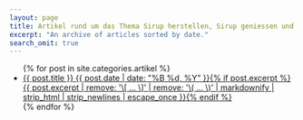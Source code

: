 ```yaml
---
layout: page
title: Artikel rund um das Thema Sirup herstellen, Sirup geniessen und kochen mit Sirup.
excerpt: "An archive of articles sorted by date."
search_omit: true
---
```


<ul class="post-list">
{% for post in site.categories.artikel %}
  <li><article><a href="{{ site.url }}{{ post.url }}">{{ post.title }} <span class="entry-date"><time datetime="{{ post.date | date_to_xmlschema }}">{{ post.date | date: "%B %d, %Y" }}</time></span>{% if post.excerpt %} <span class="excerpt">{{ post.excerpt | remove: '\[ ... \]' | remove: '\( ... \)' | markdownify | strip_html | strip_newlines | escape_once }}</span>{% endif %}</a></article></li>
{% endfor %}
</ul>
